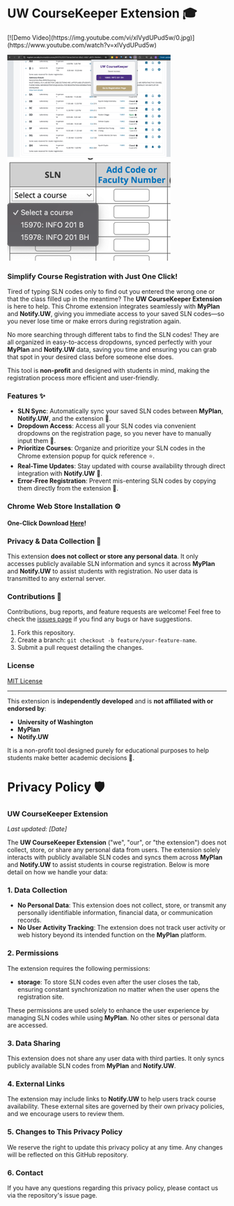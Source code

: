 # UW CourseKeeper Extension 🎓

<p>
  [![Demo Video](https://img.youtube.com/vi/xlVydUPud5w/0.jpg)](https://www.youtube.com/watch?v=xlVydUPud5w)
</p>
<p>
  <img src="demo2.png" alt="Demo2" width="375"/>
  <img src="demo1.png" alt="Demo1" width="375"/>
</p>

### Simplify Course Registration with Just One Click!

Tired of typing SLN codes only to find out you entered the wrong one or that the class filled up in the meantime? The **UW CourseKeeper Extension** is here to help. This Chrome extension integrates seamlessly with **MyPlan** and **Notify.UW**, giving you immediate access to your saved SLN codes—so you never lose time or make errors during registration again.

No more searching through different tabs to find the SLN codes! They are all organized in easy-to-access dropdowns, synced perfectly with your **MyPlan** and **Notify.UW** data, saving you time and ensuring you can grab that spot in your desired class before someone else does.

This tool is **non-profit** and designed with students in mind, making the registration process more efficient and user-friendly.

### Features ✨

- **SLN Sync**: Automatically sync your saved SLN codes between **MyPlan**, **Notify.UW**, and the extension 📒.
- **Dropdown Access**: Access all your SLN codes via convenient dropdowns on the registration page, so you never have to manually input them 🔽.
- **Prioritize Courses**: Organize and prioritize your SLN codes in the Chrome extension popup for quick reference ⭐️.
- **Real-Time Updates**: Stay updated with course availability through direct integration with **Notify.UW** 🔄.
- **Error-Free Registration**: Prevent mis-entering SLN codes by copying them directly from the extension 🛑.

### Chrome Web Store Installation ⚙️

#### One-Click Download [Here](https://chromewebstore.google.com/detail/uw-coursekeeper/ipdnhklbnjilkkcdlfneldhmgpbjmimf?authuser=0&hl=en)!

### Privacy & Data Collection 🔐

This extension **does not collect or store any personal data**. It only accesses publicly available SLN information and syncs it across **MyPlan** and **Notify.UW** to assist students with registration. No user data is transmitted to any external server.

### Contributions 🤝

Contributions, bug reports, and feature requests are welcome! Feel free to check the [issues page](https://github.com/your-username/uw-coursekeeper-extension/issues) if you find any bugs or have suggestions.

1. Fork this repository.
2. Create a branch: `git checkout -b feature/your-feature-name`.
3. Submit a pull request detailing the changes.

### License

[MIT License](LICENSE)

---

This extension is **independently developed** and is **not affiliated with or endorsed by**:
- **University of Washington**
- **MyPlan**
- **Notify.UW**

It is a non-profit tool designed purely for educational purposes to help students make better academic decisions 📘.

# Privacy Policy 🛡️

### UW CourseKeeper Extension

_Last updated: [Date]_

The **UW CourseKeeper Extension** ("we", "our", or "the extension") does not collect, store, or share any personal data from users. The extension solely interacts with publicly available SLN codes and syncs them across **MyPlan** and **Notify.UW** to assist students in course registration. Below is more detail on how we handle your data:

### 1. **Data Collection** 
- **No Personal Data**: This extension does not collect, store, or transmit any personally identifiable information, financial data, or communication records.
- **No User Activity Tracking**: The extension does not track user activity or web history beyond its intended function on the **MyPlan** platform.

### 2. **Permissions** 
The extension requires the following permissions:
- **storage**: To store SLN codes even after the user closes the tab, ensuring constant synchronization no matter when the user opens the registration site.

These permissions are used solely to enhance the user experience by managing SLN codes while using **MyPlan**. No other sites or personal data are accessed.

### 3. **Data Sharing** 
This extension does not share any user data with third parties. It only syncs publicly available SLN codes from **MyPlan** and **Notify.UW**.

### 4. **External Links** 
The extension may include links to **Notify.UW** to help users track course availability. These external sites are governed by their own privacy policies, and we encourage users to review them.

### 5. **Changes to This Privacy Policy** 
We reserve the right to update this privacy policy at any time. Any changes will be reflected on this GitHub repository.

### 6. **Contact** 
If you have any questions regarding this privacy policy, please contact us via the repository's issue page.
